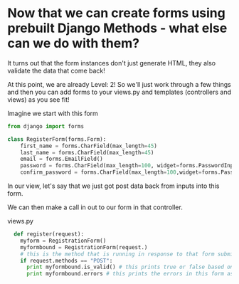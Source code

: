 # Now that we can create forms using prebuilt Django Methods - what else can we do with them?

It turns out that the form instances don't just generate HTML, they also validate the data that come back!

At this point, we are already Level: 2!  So we'll just work through a few things and then you can add forms to your views.py and templates (controllers and views) as you see fit!

Imagine we start with this form
```python
from django import forms

class RegisterForm(forms.Form):
    first_name = forms.CharField(max_length=45)
    last_name = forms.CharField(max_length=45)
    email = forms.EmailField()
    password = forms.CharField(max_length=100, widget=forms.PasswordInput)
    confirm_password = forms.CharField(max_length=100,widget=forms.PasswordInput)
```

In our view, let's say that we just got post data back from inputs into this form.

We can then make a call in out to our form in that controller.

views.py
```python
  def register(request):
    myform = RegistrationForm()
    myformbound = RegistrationForm(request.)
    # this is the method that is running in response to that form submission
    if request.methods == "POST":
      print myformbound.is_valid() # this prints true or false based on the validations that were set!
      print myformbound.errors # this prints the errors in this form as a dictionary.
```
